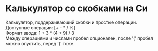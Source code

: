 # Калькулятор со скобками на Си
Калькулятор, поддерживающий скобки и простые операции. <br />
Доступные операции: [+ - * / %] <br />
Формат ввода: 1 + 3 * (4 + 9) / 3 <br />
Между операциями и числами пробел опционален, после '(' пробел можно опустить, перед ')' тоже. <br />

